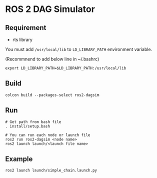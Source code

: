 # ROS 2 DAG Simulator

## Requirement
- rts library

You must add `/usr/local/lib` to `LD_LIBRARY_PATH` environment variable.

(Recommnend to add below line in ~/.bashrc)
```
export LD_LIBRARY_PATH=$LD_LIBRARY_PATH:/usr/local/lib
```

## Build

```
colcon build --packages-select ros2-dagsim
```

## Run
```
# Get path from bash file
. install/setup.bash

# You can run each node or launch file
ros2 run ros2-dagsim <node name>
ros2 launch launch/<launch file name>
```

## Example
```
ros2 launch launch/simple_chain.launch.py
```
